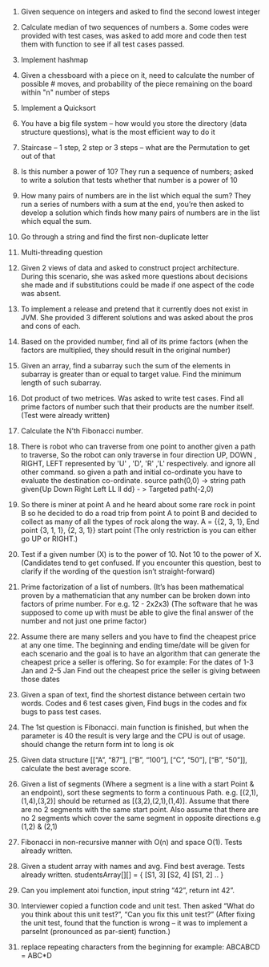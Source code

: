  1. Given sequence on integers and asked to find the second lowest integer
 2. Calculate median of two sequences of numbers
    a. Some codes were provided with test cases, was asked to add more and code then test them with function to see if all test cases passed.
 3. Implement hashmap
 4. Given a chessboard with a piece on it, need to calculate the number of possible # moves, and probability of the piece remaining on the board within "n" number of steps
 5. Implement a Quicksort
 6. You have a big file system – how would you store the directory (data structure questions), what is the most efficient way to do it
 7. Staircase – 1 step, 2 step or 3 steps – what are the Permutation to get out of that
 8. Is this number a power of 10? They run a sequence of numbers; asked to write a solution that tests whether that number is a power of 10
 9. How many pairs of numbers are in the list which equal the sum? They run a series of numbers with a sum at the end, you’re then asked to develop a solution which finds how many pairs of numbers are in the list which equal the sum.
 10. Go through a string and find the first non-duplicate letter
 11. Multi-threading question
 12. Given 2 views of data and asked to construct project architecture. During this scenario, she was asked more questions about decisions she made and if substitutions could be made if one aspect of the code was absent.
 13. To implement a release and pretend that it currently does not exist in JVM. She provided 3 different solutions and was asked about the pros and cons of each.
 14. Based on the provided number, find all of its prime factors (when the factors are multiplied, they should result in the original number)
 15. Given an array, find a subarray such the sum of the elements in subarray is greater than or equal to target value. Find the minimum length of such subarray.
 16. Dot product of two metrices. Was asked to write test cases. Find all prime factors of number such that their products are the number itself. (Test were already written)
 17. Calculate the N’th Fibonacci number.
 18. There is robot who can traverse from one point to another given a path to traverse, So the robot can only traverse in four direction UP, DOWN , RIGHT, LEFT represented by 'U' , 'D', 'R' ,'L' respectively. and ignore all other command.
  so given a path and initial  co-ordinate you have to evaluate the destination co-ordinate.
 source path(0,0) -> string path given{Up Down Right Left LL ll dd} - > Targeted path(-2,0)

 19. So there is miner at point A and he heard about some rare rock in point B so he decided to do a road trip from point A to point B and decided to collect as many of all the types of rock along the way.
 A = {{2, 3, 1}, End point
 {3, 1, 1},
 {2, 3, 1}}
 start point
 (The only restriction is you can either go UP or RIGHT.)

 20. Test if a given number (X) is to the power of 10. Not 10 to the power of X. (Candidates tend to get confused. If you encounter this question, best to clarify if the wording of the question isn’t straight-forward)
 21. Prime factorization of a list of numbers. (It’s has been mathematical proven by a mathematician that any number can be broken down into factors of prime number. For e.g. 12 - 2x2x3)
 (The software that he was supposed to come up with must be able to give the final answer of the number and not just one prime factor)

 22. Assume there are many sellers and you have to find the cheapest price at any one time.
 The beginning and ending time/date will be given for each scenario and the goal is to have an algorithm that can generate the cheapest price a seller is offering.
 So for example:
 For the dates of 1-3 Jan and 2-5 Jan
 Find out the cheapest price the seller is giving between those dates

 23. Given a span of text, find the shortest distance between certain two words. Codes and 6 test cases given, Find bugs in the codes and fix bugs to pass test cases.
 24. The 1st question is Fibonacci. main function is finished, but when the parameter is 40 the result is very large and the CPU is out of usage. should change the return form int to long is ok
 25. Given data structure [[“A”, “87”], [“B”, “100”], [“C”, “50”], [“B”, “50”]], calculate the best average score.

 26. Given a list of segments (Where a segment is a line with a start Point & an endpoint), sort these segments to form a continuous Path.
 e.g. [(2,1),(1,4),(3,2)] should be returned as [(3,2),(2,1),(1,4)].
 Assume that there are no 2 segments with the same start point. Also assume that there are no 2 segments which cover the same segment in opposite directions e.g (1,2) & (2,1)

 27. Fibonacci in non-recursive manner with O(n) and space O(1). Tests already written.
 28. Given a student array with names and avg. Find best average. Tests already written.
 studentsArray[][] = {
 [S1, 3]
 [S2, 4]
 [S1, 2]
 ..
 }
 29. Can you implement atoi function, input string “42”, return int 42”.
 30. Interviewer copied a function code and unit test. Then asked “What do you think about this unit test?”, “Can you fix this unit test?” (After fixing the unit test, found that the function is wrong – it was to implement a parseInt (pronounced as par-sient) function.)
 31. replace repeating characters from the beginning
    for example:  ABCABCD = ABC*D